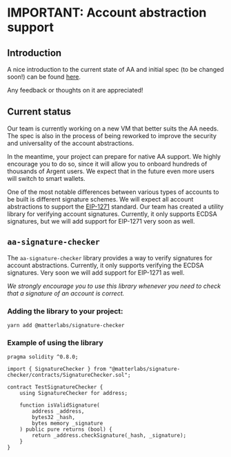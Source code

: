 # IMPORTANT: Account abstraction support

## Introduction

A nice introduction to the current state of AA and initial spec (to be changed soon!) can be found [here](https://hackmd.io/@angelfish/BytzUTdCK).

Any feedback or thoughts on it are appreciated!

## Current status

Our team is currently working on a new VM that better suits the AA needs. The spec is also in the process of being reworked to improve the security and universality of the account abstractions.

In the meantime, your project can prepare for native AA support. We highly encourage you to do so, since it will allow you to onboard hundreds of thousands of Argent users. We expect that in the future even more users will switch to smart wallets.

One of the most notable differences between various types of accounts to be built is different signature schemes. We will expect all account abstractions to support the [EIP-1271](https://eips.ethereum.org/EIPS/eip-1271) standard. Our team has created a utility library for verifying account signatures. Currently, it only supports ECDSA signatures, but we will add support for EIP-1271 very soon as well.

## `aa-signature-checker`

The `aa-signature-checker` library provides a way to verify signatures for account abstractions. Currently, it only supports verifying the ECDSA signatures. Very soon we will add support for EIP-1271 as well.

*We strongly encourage you to use this library whenever you need to check that a signature of an account is correct.*

### Adding the library to your project:

```
yarn add @matterlabs/signature-checker
```

### Example of using the library

```solidity
pragma solidity ^0.8.0;

import { SignatureChecker } from "@matterlabs/signature-checker/contracts/SignatureChecker.sol";

contract TestSignatureChecker {
    using SignatureChecker for address;

    function isValidSignature(
        address _address,
        bytes32 _hash,
        bytes memory _signature
    ) public pure returns (bool) {
        return _address.checkSignature(_hash, _signature);
    }
}
```
